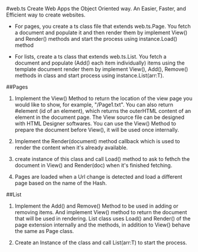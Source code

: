 #web.ts
Create Web Apps the Object Oriented way.
An Easier, Faster, and Efficient way to create websites. 

* For pages, you create a ts class file that extends web.ts.Page. You fetch a document and populate it and then render them by implement View() and Render() methods and start the process using instance.Load() method 

* For lists, create a ts class that extends web.ts.List<T>.  You fetch a document and populate (Add() each item individually) items using the template document render them by implement View(), Add(), Remove() methods in class and start process using instance.List(arr:T).


##Pages
1. Implement the View() Method to return the location of the view page you would like to show, for example, "/Page1.txt".
You can also return #element (id of an element), which returns the outerHTML content of an element in the document page. The View source file can be designed with HTML Designer softwares.
You can use the View() Method to prepare the document before View(), it will be used once internally.

2. Implement the Render(document) method callback which is used to render the content when it's already available.

3. create instance of this class and call Load() method to ask to fethch the document in View() and Render(doc) when it's finished fetching.

4. Pages are loaded when a Url change is detected and load a different page based on the name of the Hash. 

##List
1. Implement the Add() and Remove() Method to be used in adding or removing items. And implement View() method to return the document that will be used in rendering.
List class uses Load() and Render() of the page extension internally and the methods, in addition to View() behave the same as Page class.

2. Create an Instance of the class and call List(arr:T) to start the process.